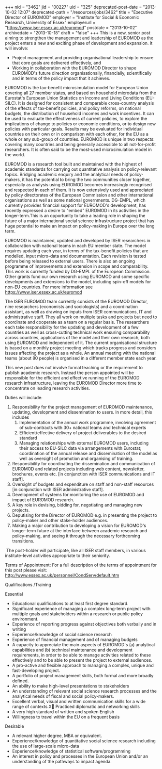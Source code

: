 +++
nid = "3462"
jid = "00227"
uid = "325"
deprecated-post-date = "2013-10-02 12:07"
deprecated-path = "/resources/jobs/3462"
title = "Executive Director of EUROMOD"
employer = "Institute for Social & Economic Research, University of Essex"
employerurl = "https://www.iser.essex.ac.uk/euromod"
postdate = "2013-10-02"
archivedate = "2013-10-18"
draft = "false"
+++
This is a new, senior post aiming to strengthen the management and
leadership of EUROMOD as the project enters a new and exciting phase of
development and expansion. It will involve:

-   Project management and providing organisational leadership to ensure
    that core goals are delivered effectively, and
-   Working in collaboration with the EUROMOD Director to shape
    EUROMOD's future direction organisationally, financially,
    scientifically and in terms of the policy impact that it achieves.

EUROMOD is the tax-benefit microsimulation model for European Union
covering all 27 member states, and based on household microdata from the
Eurostat's European Union Statistics on Income and Living Conditions
(EU-SILC). It is designed for consistent and comparable cross-country
analysis of the effects of tax-benefit policies, and policy reforms, on
national budgets, the distribution of household incomes and work
incentives. It can be used to evaluate the effectiveness of current
policies, to explore the implications of change to policies or economic
conditions, or to design new policies with particular goals. Results may
be evaluated for individual countries on their own or in comparison with
each other, for the EU as a whole or any sub-group of countries. EUROMOD
is unique in two respects: covering many countries and being generally
accessible to all not-for-profit researchers. It is often said to be the
most-used microsimulation model in the world.

EUROMOD is a research tool built and maintained with the highest of
academic standards for carrying out quantitative analysis on
policy-relevant topics. Bridging academic enquiry and the analytical
needs of policy-makers, it has the potential to bring the two
communities closer together, especially as analysis using EUROMOD
becomes increasingly recognised and respected in each of them. It is now
extensively used and appreciated by policy directorates of the European
Commission and other international organisations as well as some
national governments. DG-EMPL, which currently provides financial
support for EUROMOD's development, has recently expressed a desire to
"embed" EUROMOD in its activities in the longer-term.This is an
opportunity to take a leading role in shaping the future of a major
international social science infrastructure project that has huge
potential to make an impact on policy-making in Europe over the long
term.

EUROMOD is maintained, updated and developed by ISER researchers in
collaboration with national teams in each EU member state. The model
requires updating each year, in terms of the tax-benefit policies that
are modelled, input micro-data and documentation. Each revision is
tested before being released to external users. There is also an ongoing
programme of improvements and extension in scope and comparability. This
work is currently funded by DG-EMPL of the European Commission. Other
grants fund our own research using EUROMOD and some specific
developments and extensions to the model, including spin-off models for
non-EU countries. For more information see
https://www.iser.essex.ac.uk/euromod

The ISER EUROMOD team currently consists of the EUROMOD Director, nine
researchers (economists and sociologists) and a coordination assistant,
as well as drawing on inputs from ISER communications, IT and
administrative staff. They all work on multiple tasks and projects but
need to coordinate and cooperate as a team on a regular basis. The
researchers each take responsibility for the updating and development of
a few countries as well as cross-cutting technical work ensuring
comparability across countries, applications of the model and their own
research, both using EUROMOD and independent of it. The current
organisational structure is based on a monthly project meeting which
tracks progress and considers issues affecting the project as a whole.
An annual meeting with the national teams (about 80 people) is organised
in a different member state each year.

This new post does not involve formal teaching or the requirement to
publish academic research. Instead the person appointed will be
responsible for the efficient and effective running of the EUROMOD
research infrastructure, leaving the EUROMOD Director more time to
concentrate on leading research activities.

Duties will include:

1.  Responsibility for the project management of EUROMOD maintenance,
    updating, development and dissemination to users. In more detail,
    this includes
    1.  Implementation of the annual work programme, involving agreement
        of sub-contracts with 30+ national teams and technical experts
    2.  Efficient/effective delivery of project deliverables to the
        desired standard
    3.  Managing relationships with external EUROMOD users, including
        their access to EU-SILC data via arrangements with Eurostat;
        coordination of the annual release and dissemination of the
        model as well as oversight of promotion and organising of
        training.
2.  Responsibility for coordinating the dissemination and communication
    of EUROMOD and related projects including web content, newsletter,
    brochures, events etc. [in conjunction with ISER communications and
    IT staff].
3.  Oversight of budgets and expenditure on staff and non-staff
    resources [in conjunction with ISER administrative staff].
4.  Development of systems for monitoring the use of EUROMOD and impact
    of EUROMOD research.
5.  A key role in devising, bidding for, negotiating and managing new
    projects.
6.  Deputising for the Director of EUROMOD e.g. in presenting the
    project to policy-maker and other stake-holder audiences.
7.  Making a major contribution to developing a vision for EUROMOD's
    longer-term future at the interface between academic research and
    policy-making, and seeing it through the necessary forthcoming
    transitions.

 The post-holder will participate, like all ISER staff members, in
various institute-level activities appropriate to their seniority.

Terms of Appointment: For a full description of the terms of appointment
for this post please visit:
http://www.essex.ac.uk/personnel/CondServ/default.htm
  
Qualifications /Training

Essential

-   Educational qualifications to at least first degree standard.
-   Significant experience of managing a complex long-term project with
    multiple goals and stakeholders within a research or public policy
    environment.
-   Experience of reporting progress against objectives both verbally
    and in writing
-   Experience/knowledge of social science research
-   Experience of financial management and of managing budgets
-   A capacity to appreciate the main aspects of EUROMOD's (a)
    analytical capabilities and (b) technical maintenance and
    development requirements, in order to be able to manage activities
    related to these effectively and to be able to present the project
    to external audiences.
-   A pro-active and flexible approach to managing a complex, unique and
    fast-developing project.
-   A portfolio of project management skills, both formal and more
    broadly defined.
-   An ability to make high-level presentations to stakeholders
-   An understanding of relevant social science research processes and
    the analytical needs of fiscal and social policy-makers.
-   Excellent verbal, visual and written communication skills for a wide
    range of contexts.X Practiced diplomatic and networking skills
-   A very high standard of written and spoken English
-   Willingness to travel within the EU on a frequent basis

Desirable

-   A relevant higher degree, MBA or equivalent.
-   Experience/knowledge of quantitative social science research
    including the use of large-scale micro-data
-   Experience/knowledge of statistical software/programming
-   An interest in policy and processes in the European Union and/or an
    understanding of the pathways to impact agenda.
